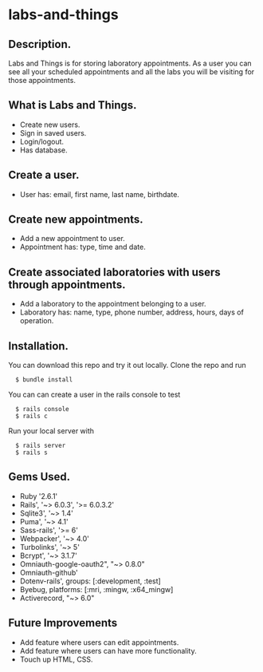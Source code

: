 # labs-and-things

## Description.

Labs and Things is for storing laboratory appointments.  As a user you can see all your scheduled appointments and all the labs you will be visiting for those appointments.


## What is Labs and Things.
  * Create new users.
  * Sign in saved users.
  * Login/logout.
  * Has database.

## Create a user.
  * User has: email, first name, last name, birthdate.

## Create new appointments.
  * Add a new appointment to user.
  * Appointment has: type, time and date.

## Create associated laboratories with users through appointments.
  * Add a laboratory to the appointment belonging to a user.
  * Laboratory has: name, type, phone number, address, hours, days of operation.

## Installation.
  You can download this repo and try it out locally. Clone the repo and run

      $ bundle install

You can can create a user in the rails console to test

      $ rails console
      $ rails c

Run your local server with 

      $ rails server
      $ rails s


## Gems Used.
  * Ruby '2.6.1'
  * Rails', '~> 6.0.3', '>= 6.0.3.2'
  * Sqlite3', '~> 1.4'
  * Puma', '~> 4.1'
  * Sass-rails', '>= 6'
  * Webpacker', '~> 4.0'
  * Turbolinks', '~> 5'
  * Bcrypt', '~> 3.1.7'
  * Omniauth-google-oauth2", "~> 0.8.0"
  * Omniauth-github'
  * Dotenv-rails', groups: [:development, :test]
  * Byebug, platforms: [:mri, :mingw, :x64_mingw]
  * Activerecord, "~> 6.0"

 ## Future Improvements
  * Add feature where users can edit appointments.
  * Add feature where users can have more functionality.
  * Touch up HTML, CSS.
